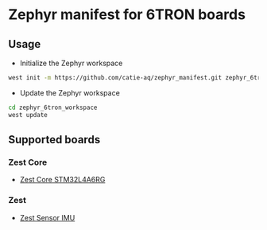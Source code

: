 # Zephyr manifest for 6TRON boards

## Usage
- Initialize the Zephyr workspace
```bash
west init -m https://github.com/catie-aq/zephyr_manifest.git zephyr_6tron_workspace
```

- Update the Zephyr workspace
```bash
cd zephyr_6tron_workspace
west update
```

## Supported boards

### Zest Core
- [Zest Core STM32L4A6RG](https://catie-aq.github.io/6tron_www/zest_core_stm32l4a6rg/)

### Zest
- [Zest Sensor IMU](https://catie-aq.github.io/6tron_www/zest_sensor_imu/)